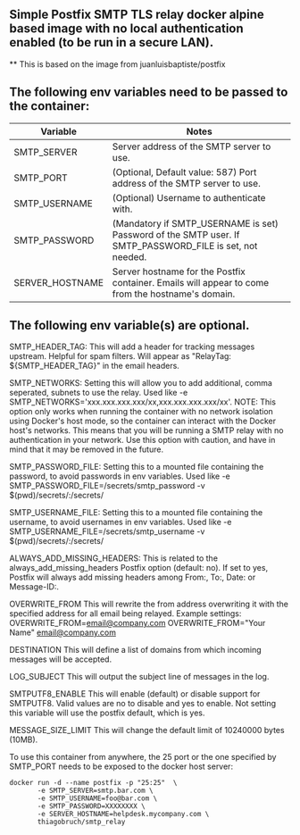 ## Simple Postfix SMTP TLS relay docker⁠ alpine based image with no local authentication enabled (to be run in a secure LAN).

** This is based on the image from juanluisbaptiste/postfix

## The following env variables need to be passed to the container:

| Variable  | Notes |
| ------------- | ------------- |
| SMTP_SERVER | Server address of the SMTP server to use.|
| SMTP_PORT | (Optional, Default value: 587) Port address of the SMTP server to use.|
| SMTP_USERNAME | (Optional) Username to authenticate with.|
| SMTP_PASSWORD | (Mandatory if SMTP_USERNAME is set) Password of the SMTP user. If SMTP_PASSWORD_FILE is set, not needed.|
| SERVER_HOSTNAME | Server hostname for the Postfix container. Emails will appear to come from the hostname's domain.|

## The following env variable(s) are optional.

SMTP_HEADER_TAG: This will add a header for tracking messages upstream. Helpful for spam filters. Will appear as "RelayTag: ${SMTP_HEADER_TAG}" in the email headers.

SMTP_NETWORKS: Setting this will allow you to add additional, comma seperated, subnets to use the relay. Used like -e SMTP_NETWORKS='xxx.xxx.xxx.xxx/xx,xxx.xxx.xxx.xxx/xx'.
NOTE: This option only works when running the container with no network isolation using Docker's host mode⁠, so the container can interact with the Docker host's networks. This means that you will be running a SMTP relay with no authentication in your network. Use this option with caution, and have in mind that it may be removed in the future.

SMTP_PASSWORD_FILE: Setting this to a mounted file containing the password, to avoid passwords in env variables. Used like -e SMTP_PASSWORD_FILE=/secrets/smtp_password -v $(pwd)/secrets/:/secrets/

SMTP_USERNAME_FILE: Setting this to a mounted file containing the username, to avoid usernames in env variables. Used like -e SMTP_USERNAME_FILE=/secrets/smtp_username -v $(pwd)/secrets/:/secrets/

ALWAYS_ADD_MISSING_HEADERS: This is related to the always_add_missing_headers⁠ Postfix option (default: no). If set to yes, Postfix will always add missing headers among From:, To:, Date: or Message-ID:.

OVERWRITE_FROM This will rewrite the from address overwriting it with the specified address for all email being relayed. Example settings: OVERWRITE_FROM=email@company.com⁠ OVERWRITE_FROM="Your Name" email@company.com⁠

DESTINATION This will define a list of domains from which incoming messages will be accepted.

LOG_SUBJECT This will output the subject line of messages in the log.

SMTPUTF8_ENABLE This will enable (default) or disable support for SMTPUTF8. Valid values are no to disable and yes to enable. Not setting this variable will use the postfix default, which is yes.

MESSAGE_SIZE_LIMIT This will change the default limit of 10240000 bytes (10MB).

To use this container from anywhere, the 25 port or the one specified by SMTP_PORT needs to be exposed to the docker host server:
```
docker run -d --name postfix -p "25:25"  \
       -e SMTP_SERVER=smtp.bar.com \
       -e SMTP_USERNAME=foo@bar.com \
       -e SMTP_PASSWORD=XXXXXXXX \
       -e SERVER_HOSTNAME=helpdesk.mycompany.com \
       thiagobruch/smtp_relay
```
